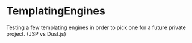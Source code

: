 # TemplatingEngines
Testing a few templating engines in order to pick one for a future private project. (JSP vs Dust.js)
